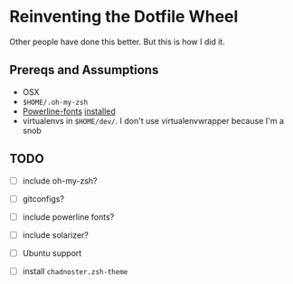 # Reinventing the Dotfile Wheel
Other people have done this better. But this is how I did it.

## Prereqs and Assumptions
- OSX
- `$HOME/.oh-my-zsh`
- [Powerline-fonts][powerline-fonts] [installed][powerline-fonts-install]
- virtualenvs in `$HOME/dev/`. I don't use virtualenvwrapper because I'm a snob

## TODO
- [ ] include oh-my-zsh?
- [ ] gitconfigs?
- [ ] include powerline fonts?
- [ ] include solarizer?
- [ ] Ubuntu support
- [ ] install `chadnoster.zsh-theme`


[powerline-fonts]: https://github.com/Lokaltog/powerline-fonts
[powerline-fonts-install]: https://powerline.readthedocs.org/en/latest/installation/linux.html#font-installation
